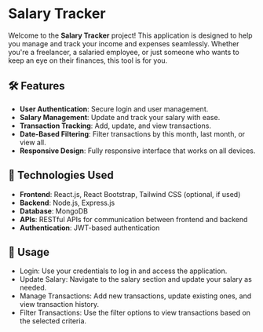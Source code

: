 # Salary Tracker

Welcome to the **Salary Tracker** project! This application is designed to help you manage and track your income and expenses seamlessly. Whether you're a freelancer, a salaried employee, or just someone who wants to keep an eye on their finances, this tool is for you.

## 🛠️ Features

- **User Authentication**: Secure login and user management.
- **Salary Management**: Update and track your salary with ease.
- **Transaction Tracking**: Add, update, and view transactions.
- **Date-Based Filtering**: Filter transactions by this month, last month, or view all.
- **Responsive Design**: Fully responsive interface that works on all devices.

## 📂 Technologies Used

- **Frontend**: React.js, React Bootstrap, Tailwind CSS (optional, if used)
- **Backend**: Node.js, Express.js
- **Database**: MongoDB
- **APIs**: RESTful APIs for communication between frontend and backend
- **Authentication**: JWT-based authentication

## 🚀 Usage
- Login: Use your credentials to log in and access the application.
- Update Salary: Navigate to the salary section and update your salary as needed.
- Manage Transactions: Add new transactions, update existing ones, and view transaction history.
- Filter Transactions: Use the filter options to view transactions based on the selected criteria.
